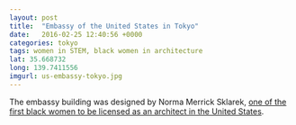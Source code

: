 ```yaml
---
layout: post
title:  "Embassy of the United States in Tokyo"
date:   2016-02-25 12:40:56 +0000
categories: tokyo
tags: women in STEM, black women in architecture
lat: 35.668732
long: 139.7411556
imgurl: us-embassy-tokyo.jpg
---
```

The embassy building was designed by Norma Merrick Sklarek, [one of the first black women to be licensed as an architect in the United States](https://en.wikipedia.org/wiki/Norma_Merrick_Sklarek). 
